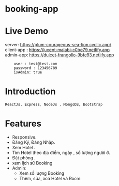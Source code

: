 # booking-app


# **Live Demo**

server:  https://plum-courageous-sea-lion.cyclic.app/
<br>
client-app : https://lucent-malabi-c0be79.netlify.app
<br>
admin-app:  https://dulcet-frangollo-9bfe93.netlify.app

        user : test@test.com    
        password : 123456789
        isAdmin: true

       
# **Introduction**

    ReactJs, Express, NodeJs , MongoDB, Bootstrap

# **Features**

-   Responsive.
-   Đăng Ký, Đăng Nhập.
-   Xem Hotel .
-   Tìm Hotel theo địa điểm, ngày , số lượng người ở.
-   Đặt phòng .
-   xem lịch sử Booking
-   Admin: 
    -   Xem số lượng Booking
    -   Thêm, sửa, xoá Hotel và Room
    
    

